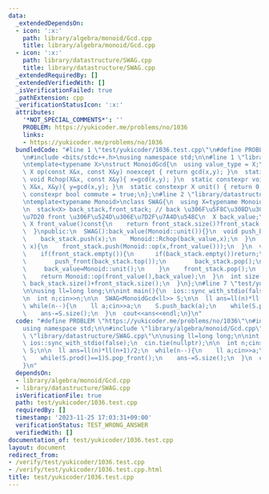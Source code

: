 ```yaml
---
data:
  _extendedDependsOn:
  - icon: ':x:'
    path: library/algebra/monoid/Gcd.cpp
    title: library/algebra/monoid/Gcd.cpp
  - icon: ':x:'
    path: library/datastructure/SWAG.cpp
    title: library/datastructure/SWAG.cpp
  _extendedRequiredBy: []
  _extendedVerifiedWith: []
  _isVerificationFailed: true
  _pathExtension: cpp
  _verificationStatusIcon: ':x:'
  attributes:
    '*NOT_SPECIAL_COMMENTS*': ''
    PROBLEM: https://yukicoder.me/problems/no/1036
    links:
    - https://yukicoder.me/problems/no/1036
  bundledCode: "#line 1 \"test/yukicoder/1036.test.cpp\"\n#define PROBLEM \"https://yukicoder.me/problems/no/1036\"\
    \n#include <bits/stdc++.h>\nusing namespace std;\n\n#line 1 \"library/algebra/monoid/Gcd.cpp\"\
    \ntemplate<typename X>\nstruct MonoidGcd{\n  using value_type = X;\n  static constexpr\
    \ X op(const X&x, const X&y) noexcept { return gcd(x,y); }\n  static constexpr\
    \ void Rchop(X&x, const X&y){ x=gcd(x,y); }\n  static constexpr void Lchop(const\
    \ X&x, X&y){ y=gcd(x,y); }\n  static constexpr X unit() { return 0; }\n  static\
    \ constexpr bool commute = true;\n};\n#line 2 \"library/datastructure/SWAG.cpp\"\
    \ntemplate<typename Monoid>\nclass SWAG{\n  using X=typename Monoid::value_type;\n\
    \n  stack<X> back_stack,front_stack; // back \u306F\u5F8C\u308D\u306E\u5404\u8981\
    \u7D20 front \u306F\u524D\u306E\u7D2F\u7A4D\u548C\n  X back_value;\n\n  inline\
    \ X front_value()const{\n    return front_stack.size()?front_stack.top():Monoid::unit();\n\
    \  }\npublic:\n  SWAG():back_value(Monoid::unit()){}\n  void push_back(X x){\n\
    \    back_stack.push(x);\n    Monoid::Rchop(back_value,x);\n  }\n  void push_front(X\
    \ x){\n    front_stack.push(Monoid::op(x,front_value()));\n  }\n  void pop_front(){\n\
    \    if(front_stack.empty()){\n      if(back_stack.empty())return;\n      while(back_stack.size()){\n\
    \        push_front(back_stack.top());\n        back_stack.pop();\n      }\n \
    \     back_value=Monoid::unit();\n    }\n    front_stack.pop();\n  }\n  X prod(){\n\
    \    return Monoid::op(front_value(),back_value);\n  }\n  int size(){\n    return\
    \ back_stack.size()+front_stack.size();\n  }\n};\n#line 7 \"test/yukicoder/1036.test.cpp\"\
    \n\nusing ll=long long;\n\nint main(){\n  ios::sync_with_stdio(false);\n  cin.tie(nullptr);\n\
    \n  int n;cin>>n;\n\n  SWAG<MonoidGcd<ll>> S;\n\n  ll ans=ll(n)*ll(n+1)/2;\n \
    \ while(n--){\n    ll a;cin>>a;\n    S.push_back(a);\n    while(S.prod()==1)S.pop_front();\n\
    \    ans-=S.size();\n  }\n  cout<<ans<<endl;\n}\n"
  code: "#define PROBLEM \"https://yukicoder.me/problems/no/1036\"\n#include <bits/stdc++.h>\n\
    using namespace std;\n\n#include \"library/algebra/monoid/Gcd.cpp\"\n#include\
    \ \"library/datastructure/SWAG.cpp\"\n\nusing ll=long long;\n\nint main(){\n \
    \ ios::sync_with_stdio(false);\n  cin.tie(nullptr);\n\n  int n;cin>>n;\n\n  SWAG<MonoidGcd<ll>>\
    \ S;\n\n  ll ans=ll(n)*ll(n+1)/2;\n  while(n--){\n    ll a;cin>>a;\n    S.push_back(a);\n\
    \    while(S.prod()==1)S.pop_front();\n    ans-=S.size();\n  }\n  cout<<ans<<endl;\n\
    }\n"
  dependsOn:
  - library/algebra/monoid/Gcd.cpp
  - library/datastructure/SWAG.cpp
  isVerificationFile: true
  path: test/yukicoder/1036.test.cpp
  requiredBy: []
  timestamp: '2023-11-25 17:03:31+09:00'
  verificationStatus: TEST_WRONG_ANSWER
  verifiedWith: []
documentation_of: test/yukicoder/1036.test.cpp
layout: document
redirect_from:
- /verify/test/yukicoder/1036.test.cpp
- /verify/test/yukicoder/1036.test.cpp.html
title: test/yukicoder/1036.test.cpp
---
```

